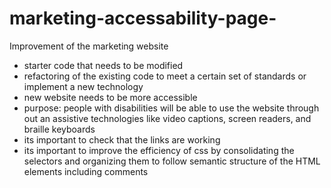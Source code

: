 # marketing-accessability-page-
Improvement of the marketing website 
* starter code that needs to be modified
* refactoring of the existing code to meet a certain set of standards or implement a new technology
* new website needs to be more accessible 
* purpose: people with disabilities will be able to use the website through out an assistive technologies like video captions, screen readers, and braille keyboards
* its important to check that the links are working 
* its important to improve the efficiency of css by consolidating the selectors and organizing them to follow semantic structure of the HTML elements including comments 

